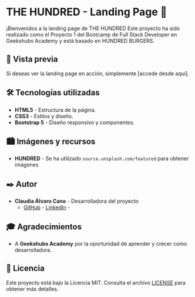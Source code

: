 # THE HUNDRED - Landing Page 🍔

¡Bienvenidos a la landing page de THE HUNDRED Este proyecto ha sido realizado como el Proyecto 1 del Bootcamp de Full Stack Developer en Geekshubs Academy y está basado en HUNDRED BURGERS.



## 🚀 Vista previa

Si deseas ver la landing page en acción, simplemente [accede desde aquí].

## 🛠️ Tecnologías utilizadas

- **HTML5** - Estructura de la página.
- **CSS3** - Estilos y diseño.
- **Bootstrap 5** - Diseño responsivo y componentes.


## 🏙️ Imágenes y recursos


- **HUNDRED** -  Se ha utilizado `source.unsplash.com/featured` para obtener imágenes 

## ✒️ Autor

- **Claudia Álvaro Cano** - Desarrolladora del proyecto
  - [GitHub](https://github.com/klauha) - [LinkedIn](https://www.linkedin.com/in/claudia-alvaro-cano-47860538/) - 

## 🎓 Agradecimientos

- A **Geekshubs Academy** por la oportunidad de aprender y crecer como desarrolladora.

## 📄 Licencia

Este proyecto está bajo la Licencia MIT. Consulta el archivo [LICENSE](LICENSE) para obtener más detalles.